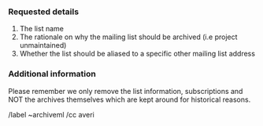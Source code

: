 ### Requested details

1. The list name
2. The rationale on why the mailing list should be archived (i.e project unmaintained)
3. Whether the list should be aliased to a specific other mailing list address

### Additional information

Please remember we only remove the list information, subscriptions and NOT the archives
themselves which are kept around for historical reasons.

/label ~archiveml
/cc averi
